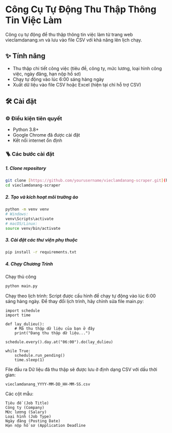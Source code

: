 #   Công Cụ Tự Động Thu Thập Thông Tin Việc Làm

Công cụ tự động để thu thập thông tin việc làm từ trang web vieclamdanang.vn và lưu vào file CSV với khả năng lên lịch chạy.

## ✨ Tính năng

- Thu thập chi tiết công việc (tiêu đề, công ty, mức lương, loại hình công việc, ngày đăng, hạn nộp hồ sơ)
- Chạy tự động vào lúc 6:00 sáng hàng ngày
- Xuất dữ liệu vào file CSV hoặc Excel (hiện tại chỉ hỗ trợ CSV)

## 🛠 Cài đặt

### ⚙️ Điều kiện tiên quyết

- Python 3.8+
- Google Chrome đã được cài đặt
- Kết nối internet ổn định

### 🪜 Các bước cài đặt

##### 1.  **Clone repository**

   ```bash
   git clone [https://github.com/yourusername/vieclamdanang-scraper.git](https://github.com/yourusername/vieclamdanang-scraper.git)
   cd vieclamdanang-scraper

   ```
##### 2. **Tạo và kích hoạt môi trường ảo**
```Bash
python -m venv venv
# Windows:
venv\Scripts\activate
# macOS/Linux:
source venv/bin/activate
```
##### 3. **Cài đặt các thư viện phụ thuộc**
```Bash
pip install -r requirements.txt
```
##### 4. **Chạy Chương Trình**
  Chạy thủ công 
```Bash
python main.py
```
 Chạy theo lịch trình:
Script được cấu hình để chạy tự động vào lúc 6:00 sáng hàng ngày. Để thay đổi lịch trình, hãy chỉnh sửa file main.py:
```
import schedule
import time

def lay_dulieu():
    # Mã thu thập dữ liệu của bạn ở đây
    print("Đang thu thập dữ liệu...")

schedule.every().day.at("06:00").do(lay_dulieu)

while True:
    schedule.run_pending()
    time.sleep(1)
```
 File đầu ra
Dữ liệu đã thu thập sẽ được lưu ở định dạng CSV với dấu thời gian:
```
vieclamdanang_YYYY-MM-DD_HH-MM-SS.csv
```
Các cột mẫu:
```
Tiêu đề (Job Title)
Công ty (Company)
Mức lương (Salary)
Loại hình (Job Type)
Ngày đăng (Posting Date)
Hạn nộp hồ sơ (Application Deadline
```
